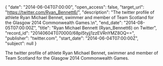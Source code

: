 {
  "date": "2014-06-04T07:00:00", 
  "open_access": false, 
  "target_url": "https://twitter.com/Ryan_Bennett6/", 
  "description": "The twitter profile of athlete Ryan Michael Bennet, swimmer and member of Team Scotland for the Glasgow 2014 Commonwealth Games.\n", 
  "end_date": "2014-08-05T07:00:00Z", 
  "title": "Ryan Michael Bennett (Ryan_Bennett6) on Twitter", 
  "record_id": "20140604T070000/68pI5tyjj1zzEVRnYMZ8OQ==", 
  "publisher": "twitter.com", 
  "start_date": "2014-06-04T07:00:00Z", 
  "subject": null
}

The twitter profile of athlete Ryan Michael Bennet, swimmer and member of Team Scotland for the Glasgow 2014 Commonwealth Games.
